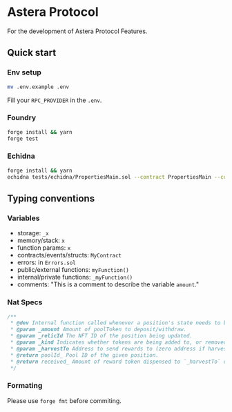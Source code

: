 # Astera Protocol

For the development of Astera Protocol Features.

## Quick start

### Env setup
```bash
mv .env.example .env
```
Fill your `RPC_PROVIDER` in the `.env`.

### Foundry
```bash
forge install && yarn
forge test
```

### Echidna
```bash
forge install && yarn
echidna tests/echidna/PropertiesMain.sol --contract PropertiesMain --config tests/echidna/config/config1_fast.yaml
```


## Typing conventions

### Variables

-   storage: `_x`
-   memory/stack: `x`
-   function params: `x`
-   contracts/events/structs: `MyContract`
-   errors: in `Errors.sol`
-   public/external functions: `myFunction()`
-   internal/private functions: `_myFunction()`
-   comments: "This is a comment to describe the variable `amount`."

### Nat Specs

```js
/**
 * @dev Internal function called whenever a position's state needs to be modified.
 * @param _amount Amount of poolToken to deposit/withdraw.
 * @param _relicId The NFT ID of the position being updated.
 * @param _kind Indicates whether tokens are being added to, or removed from, a pool.
 * @param _harvestTo Address to send rewards to (zero address if harvest should not be performed).
 * @return poolId_ Pool ID of the given position.
 * @return received_ Amount of reward token dispensed to `_harvestTo` on harvest.
 */
```

### Formating

Please use `forge fmt` before commiting.